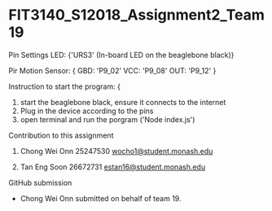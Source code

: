 # FIT3140_S12018_Assignment2_Team19

Pin Settings
LED: {'URS3' (In-board LED on the beaglebone black)}

Pir Motion Sensor: {
GBD: 'P9_02'
VCC: 'P9_08'
OUT: 'P9_12'
}

Instruction to start the program: {
1. start the beaglebone black, ensure it connects to the internet
2. Plug in the device according to the pins
3. open terminal and run the porgram ('Node index.js')

Contribution to this assignment
1.  Chong Wei Onn
    25247530
    wocho1@student.monash.edu
    
2.  Tan Eng Soon
    26672731
    estan16@student.monash.edu
    
GitHub submission
- Chong Wei Onn submitted on behalf of team 19. 
